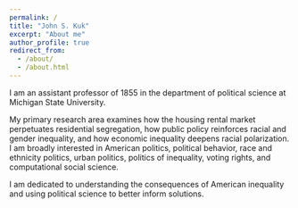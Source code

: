```yaml
---
permalink: /
title: "John S. Kuk"
excerpt: "About me"
author_profile: true
redirect_from: 
  - /about/
  - /about.html
---
```

<!-- Global site tag (gtag.js) - Google Analytics -->
<script async src="https://www.googletagmanager.com/gtag/js?id=UA-123521501-1"></script>
<script>
  window.dataLayer = window.dataLayer || [];
  function gtag(){dataLayer.push(arguments);}
  gtag('js', new Date());

  gtag('config', 'UA-123521501-1');
</script>


I am an assistant professor of 1855 in the department of political science at Michigan State University. 

My primary research area examines how the housing rental market perpetuates residential segregation, how public policy reinforces racial and gender inequality, and how economic inequality deepens racial polarization. I am broadly interested in American politics, political behavior, race and ethnicity politics, urban politics, politics of inequality, voting rights, and computational social science. 

I am dedicated to understanding the consequences of American inequality and using political science to better inform solutions.
